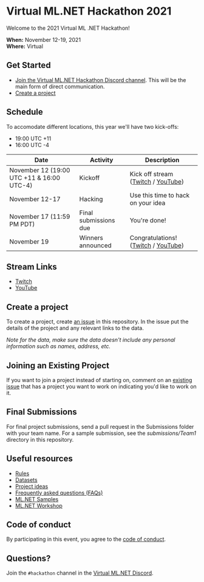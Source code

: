 # Virtual ML.NET Hackathon 2021

Welcome to the 2021 Virtual ML .NET Hackathon!

**When:** November 12-19, 2021  
**Where:** Virtual

## Get Started

- [Join the Virtual ML.NET Hackathon Discord channel](https://aka.ms/mlnet-hackathon-discord). This will be the main form of direct communication. 
- [Create a project](https://github.com/virtualmlnet/hackathon-2021/issues/new?assignees=&labels=&template=idea.md&title=ML.NET+Hackathon+Idea)

## Schedule

To accomodate different locations, this year we'll have two kick-offs:

- 19:00 UTC +11
- 16:00 UTC -4

| Date | Activity | Description |
| --- | --- | --- |
| November 12 (19:00 UTC +11 & 16:00 UTC-4)  | Kickoff | Kick off stream ([Twitch](https://www.twitch.tv/virtualmlnet) / [YouTube](https://www.youtube.com/watch?v=CoRcBV_y5E0))
| November 12-17 | Hacking | Use this time to hack on your idea
| November 17 (11:59 PM PDT) | Final submissions due | You're done!
| November 19  | Winners announced | Congratulations! ([Twitch](https://www.twitch.tv/virtualmlnet) / [YouTube](https://youtu.be/I3tpA9t5e5w))

## Stream Links

- [Twitch](https://www.twitch.tv/virtualmlnet)
- [YouTube](https://youtu.be/I3tpA9t5e5w)

## <a id="create-project"></a> Create a project

To create a project, create [an issue](https://github.com/virtualmlnet/hackathon-2020/issues/new?assignees=&labels=&template=idea.md&title=ML.NET+Hackathon+Idea) in this repository. In the issue put the details of the project and any relevant links to the data.

*Note for the data, make sure the data doesn't include any personal information such as names, address, etc.*

## Joining an Existing Project

If you want to join a project instead of starting on, comment on an [existing issue](https://github.com/virtualmlnet/hackathon-2021/issues/) that has a project you want to work on indicating you'd like to work on it.

## Final Submissions

For final project submissions, send a pull request in the Submissions folder with your team name. For a sample submission, see the *submissions/Team1* directory in this repository.

## Useful resources

- [Rules](rules.md)
- [Datasets](datasets.md)
- [Project ideas](project-ideas.md)
- [Frequently asked questions (FAQs)](FAQ.md)
- [ML.NET Samples](https://github.com/dotnet/machinelearning-samples)
- [ML.NET Workshop](https://aka.ms/mlnet-workshop-content)

## Code of conduct

By participating in this event, you agree to the [code of conduct](code-of-conduct.md).

## Questions?

Join the `#hackathon` channel in the [Virtual ML.NET Discord](https://aka.ms/mlnet-hackathon-discord).
